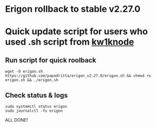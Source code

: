 # Erigon rollback to stable v2.27.0
# Quick update script for users who used .sh script from [kw1knode](https://github.com/kw1knode/erigon_bash_v2)

## Run script for quick roolback
```
wget -O erigon.sh https://github.com/papadritta/erigon_v2.27.0/erigon.sh && chmod +x erigon.sh && ./erigon.sh
```

## Check status & logs
```
sudo systemctl status erigon
sudo journalctl -fu erigon
```
ALL DONE!
